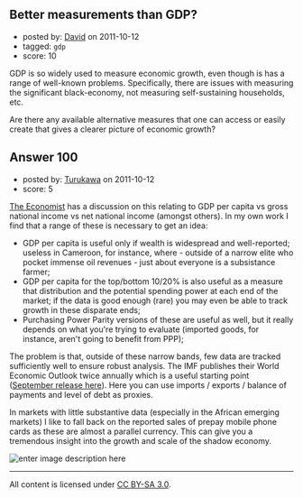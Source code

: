 ## Better measurements than GDP?

- posted by: [David](https://stackexchange.com/users/-1/114-david) on 2011-10-12
- tagged: `gdp`
- score: 10

GDP is so widely used to measure economic growth, even though is has a range of well-known problems. Specifically, there are issues with measuring the significant black-economy, not measuring self-sustaining households, etc. 

Are there any available alternative measures that one can access or easily create that gives a clearer picture of economic growth?




## Answer 100

- posted by: [Turukawa](https://stackexchange.com/users/-1/48-turukawa) on 2011-10-12
- score: 5

<p><a href="http://www.economist.com/node/5504103" rel="nofollow">The Economist</a> has a discussion on this relating to GDP per capita vs gross national income vs net national income (amongst others).  In my own work I find that a range of these is necessary to get an idea:</p>

<ul>
<li>GDP per capita is useful only if wealth is widespread and well-reported; useless in Cameroon, for instance, where - outside of a narrow elite who pocket immense oil revenues - just about everyone is a subsistance farmer;</li>
<li>GDP per capita for the top/bottom 10/20% is also useful as a measure that distribution and the potential spending power at each end of the market; if the data is good enough (rare) you may even be able to track growth in these disparate ends;</li>
<li>Purchasing Power Parity versions of these are useful as well, but it really depends on what you're trying to evaluate (imported goods, for instance, aren't going to benefit from PPP);</li>
</ul>

<p>The problem is that, outside of these narrow bands, few data are tracked sufficiently well to ensure robust analysis.  The IMF publishes their World Economic Outlook twice annually which is a useful starting point (<a href="http://www.imf.org/external/pubs/ft/weo/2011/02/weodata/index.aspx" rel="nofollow">September release here</a>).  Here you can use imports / exports / balance of payments and level of debt as proxies.</p>

<p>In markets with little substantive data (especially in the African emerging markets) I like to fall back on the reported sales of prepay mobile phone cards as these are almost a parallel currency.  This can give you a tremendous insight into the growth and scale of the shadow economy.</p>

<p><img src="http://i.stack.imgur.com/HfC8m.gif" alt="enter image description here"></p>




---

All content is licensed under [CC BY-SA 3.0](https://creativecommons.org/licenses/by-sa/3.0/).
